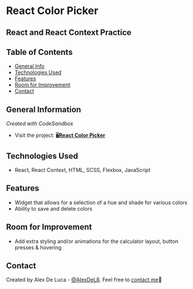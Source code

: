 # React Color Picker
## React and React Context Practice

## Table of Contents
* [General Info](#general-information)
* [Technologies Used](#technologies-used)
* [Features](#features)
* [Room for Improvement](#room-for-imporovement)
* [Contact](#contacts)


## General Information
_Created with CodeSandbox_
- Visit the project: 🖥️[**React Color Picker**](https://codesandbox.io/s/color-picker-ursz0)


## Technologies Used
- React, React Context, HTML, SCSS, Flexbox, JavaScript


## Features
- Widget that allows for a selection of a hue and shade for various colors
- Ability to save and delete colors


## Room for Improvement
- Add extra styling and/or animations for the calculator layout, button presses & hovering


## Contact
Created by Alex De Luca - [@AlexDeL8](https://github.com/AlexDeL8). Feel free to [contact me](mailto:alexnaj88@gmail.com)📧
